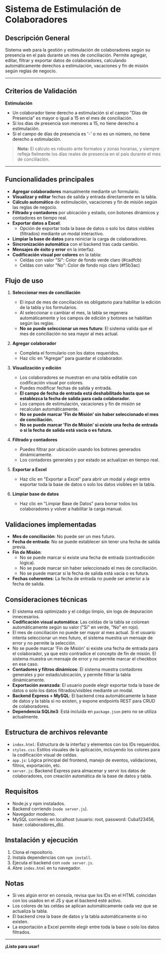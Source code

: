 # Sistema de Estimulación de Colaboradores

## Descripción General

Sistema web para la gestión y estimulación de colaboradores según su presencia en el país durante un mes de conciliación. Permite agregar, editar, filtrar y exportar datos de colaboradores, calculando automáticamente derechos a estimulación, vacaciones y fin de misión según reglas de negocio.

---

## Criterios de Validación

**Estimulación**
- Un colaborador tiene derecho a estimulación si el campo "Días de Presencia" es mayor o igual a 15 en el mes de conciliación.
- Si los días de presencia son menores a 15, no tiene derecho a estimulación.
- Si el campo de días de presencia es '-' o no es un número, no tiene derecho a estimulación.

> **Nota:** El cálculo es robusto ante formatos y zonas horarias, y siempre refleja fielmente los días reales de presencia en el país durante el mes de conciliación.

---

## Funcionalidades principales

- **Agregar colaboradores** manualmente mediante un formulario.
- **Visualizar y editar** fechas de salida y entrada directamente en la tabla.
- **Cálculo automático** de estimulación, vacaciones y fin de misión según las reglas de negocio.
- **Filtrado y contadores** por ubicación y estado, con botones dinámicos y contadores en tiempo real.
- **Exportar datos a Excel**:
  - Opción de exportar toda la base de datos o solo los datos visibles (filtrados) mediante un modal interactivo.
- **Limpiar la base de datos** para reiniciar la carga de colaboradores.
- **Sincronización automática** con el backend tras cada cambio.
- **Mensajes de éxito y error** en la interfaz.
- **Codificación visual por colores** en la tabla:
  - Celdas con valor "Sí": Color de fondo verde claro (#cadfcb)
  - Celdas con valor "No": Color de fondo rojo claro (#f5b3ac)

## Flujo de uso

1. **Seleccionar mes de conciliación**
   - El input de mes de conciliación es obligatorio para habilitar la edición de la tabla y los formularios.
   - Al seleccionar o cambiar el mes, la tabla se regenera automáticamente y los campos de edición y botones se habilitan según las reglas.
   - **No se puede seleccionar un mes futuro**: El sistema valida que el mes de conciliación no sea mayor al mes actual.

2. **Agregar colaborador**
   - Completa el formulario con los datos requeridos.
   - Haz clic en "Agregar" para guardar el colaborador.

3. **Visualización y edición**
   - Los colaboradores se muestran en una tabla editable con codificación visual por colores.
   - Puedes modificar fechas de salida y entrada.
   - **El campo de fecha de entrada está deshabilitado hasta que se establezca la fecha de salida para cada colaborador.**
   - Los campos de estimulación, vacaciones y fin de misión se recalculan automáticamente.
   - **No se puede marcar 'Fin de Misión' sin haber seleccionado el mes de conciliación.**
   - **No se puede marcar 'Fin de Misión' si existe una fecha de entrada o si la fecha de salida está vacía o es futura.**

4. **Filtrado y contadores**
   - Puedes filtrar por ubicación usando los botones generados dinámicamente.
   - Los contadores generales y por estado se actualizan en tiempo real.

5. **Exportar a Excel**
   - Haz clic en "Exportar a Excel" para abrir un modal y elegir entre exportar toda la base de datos o solo los datos visibles en la tabla.

6. **Limpiar base de datos**
   - Haz clic en "Limpiar Base de Datos" para borrar todos los colaboradores y volver a habilitar la carga manual.

## Validaciones implementadas

- **Mes de conciliación**: No puede ser un mes futuro.
- **Fecha de entrada**: No se puede establecer sin tener una fecha de salida previa.
- **Fin de Misión**: 
  - No se puede marcar si existe una fecha de entrada (contradicción lógica).
  - No se puede marcar sin haber seleccionado el mes de conciliación.
  - No se puede marcar si la fecha de salida está vacía o es futura.
- **Fechas coherentes**: La fecha de entrada no puede ser anterior a la fecha de salida.

## Consideraciones técnicas

- El sistema está optimizado y el código limpio, sin logs de depuración innecesarios.
- **Codificación visual automática**: Las celdas de la tabla se colorean automáticamente según su valor ("Sí" en verde, "No" en rojo).
- El mes de conciliación no puede ser mayor al mes actual. Si el usuario intenta seleccionar un mes futuro, el sistema muestra un mensaje de error y no permite la selección.
- No se puede marcar 'Fin de Misión' si existe una fecha de entrada para el colaborador, ya que esto contradice el concepto de fin de misión. El sistema muestra un mensaje de error y no permite marcar el checkbox en ese caso.
- **Contadores y filtros dinámicos**: El sistema muestra contadores generales y por estado/ubicación, y permite filtrar la tabla dinámicamente.
- **Exportación avanzada**: El usuario puede elegir exportar toda la base de datos o solo los datos filtrados/visibles mediante un modal.
- **Backend Express + MySQL**: El backend crea automáticamente la base de datos y la tabla si no existen, y expone endpoints REST para CRUD de colaboradores.
- **Dependencia SQLite3**: Está incluida en `package.json` pero no se utiliza actualmente.

## Estructura de archivos relevante

- `index.html`: Estructura de la interfaz y elementos con los IDs requeridos.
- `styles.css`: Estilos visuales de la aplicación, incluyendo los colores para la codificación visual de celdas.
- `app.js`: Lógica principal del frontend, manejo de eventos, validaciones, filtros, exportación, etc.
- `server.js`: Backend Express para almacenar y servir los datos de colaboradores, con creación automática de la base de datos y tabla.

## Requisitos

- Node.js y npm instalados.
- Backend corriendo (`node server.js`).
- Navegador moderno.
- MySQL corriendo en localhost (usuario: root, password: Cuba123456, base: colaboradores_db).

## Instalación y ejecución

1. Clona el repositorio.
2. Instala dependencias con `npm install`.
3. Ejecuta el backend con `node server.js`.
4. Abre `index.html` en tu navegador.

## Notas

- Si ves algún error en consola, revisa que los IDs en el HTML coincidan con los usados en el JS y que el backend esté activo.
- Los colores de las celdas se aplican automáticamente cada vez que se actualiza la tabla.
- El backend crea la base de datos y la tabla automáticamente si no existen.
- La exportación a Excel permite elegir entre toda la base o solo los datos filtrados.

---

**¡Listo para usar!**
